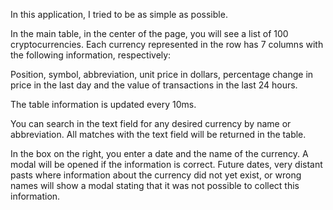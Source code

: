 In this application, I tried to be as simple as possible.

In the main table, in the center of the page, you will see a list of 100 cryptocurrencies. Each currency represented in the row has 7 columns with the following information, respectively:

Position, symbol, abbreviation, unit price in dollars, percentage change in price in the last day and the value of transactions in the last 24 hours.

The table information is updated every 10ms.

You can search in the text field for any desired currency by name or abbreviation. All matches with the text field will be returned in the table.

In the box on the right, you enter a date and the name of the currency. A modal will be opened if the information is correct. Future dates, very distant pasts where information about the currency did not yet exist, or wrong names will show a modal stating that it was not possible to collect this information.

